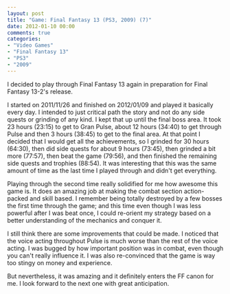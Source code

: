 ```yaml
---
layout: post
title: "Game: Final Fantasy 13 (PS3, 2009) (7)"
date: 2012-01-10 00:00
comments: true
categories:
- "Video Games"
- "Final Fantasy 13"
- "PS3"
- "2009"
---
```


I decided to play through Final Fantasy 13 again in preparation
for Final Fantasy 13-2's release.

I started on 2011/11/26 and finished on 2012/01/09 and played it
basically every day. I intended to just critical path the story
and not do any side quests or grinding of any kind. I kept that up
until the final boss area. It took 23 hours (23:15) to get to Gran
Pulse, about 12 hours (34:40) to get through Pulse and then 3
hours (38:45) to get to the final area. At that point I decided
that I would get all the achievements, so I grinded for 30 hours
(64:30), then did side quests for about 9 hours (73:45), then
grinded a bit more (77:57), then beat the game (79:56), and then
finished the remaining side quests and trophies (88:54). It was
interesting that this was the same amount of time as the last time
I played through and didn't get everything.

Playing through the second time really solidified for me how
awesome this game is. It does an amazing job at making the combat
section action-packed and skill based. I remember being totally
destroyed by a few bosses the first time through the game; and
this time even though I was less powerful after I was beat once, I
could re-orient my strategy based on a better understanding of the
mechanics and conquer it.

I still think there are some improvements that could be made. I
noticed that the voice acting throughout Pulse is much worse than
the rest of the voice acting. I was bugged by how important
position was in combat, even though you can't really influence
it. I was also re-convinced that the game is way too stingy on
money and experience.

But nevertheless, it was amazing and it definitely enters the FF
canon for me. I look forward to the next one with great
anticipation.

